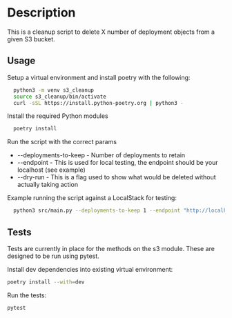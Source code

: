 # Description

This is a cleanup script to delete X number of deployment objects from a given S3 bucket.

## Usage

Setup a virtual environment and install poetry with the following:

```bash
  python3 -m venv s3_cleanup
  source s3_cleanup/bin/activate
  curl -sSL https://install.python-poetry.org | python3 -
```

Install the required Python modules

```bash
  poetry install
```

Run the script with the correct params

- --deployments-to-keep - Number of deployments to retain
- --endpoint - This is used for local testing, the endpoint should be your localhost (see example)
- --dry-run - This is a flag used to show what would be deleted without actually taking action

Example running the script against a LocalStack for testing:

```bash
  python3 src/main.py --deployments-to-keep 1 --endpoint "http://localhost:4566" --dry-run
```

## Tests

Tests are currently in place for the methods on the s3 module. These are designed to be run using pytest.

Install dev dependencies into existing virtual environment:

```bash
poetry install --with=dev
```

Run the tests:

```bash
pytest
```
